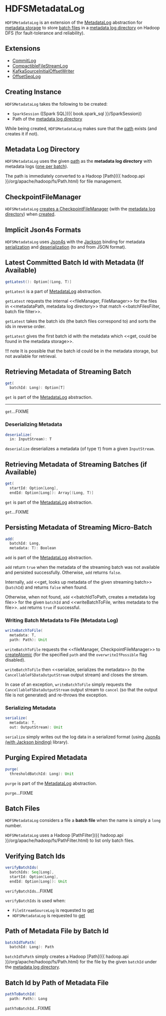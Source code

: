 # HDFSMetadataLog

`HDFSMetadataLog` is an extension of the [MetadataLog](MetadataLog.md) abstraction for [metadata storage](#extensions) to store [batch files](#batch-files) in a [metadata log directory](#metadataPath) on Hadoop DFS (for fault-tolerance and reliability).

## Extensions

* [CommitLog](CommitLog.md)
* [CompactibleFileStreamLog](datasources/file/CompactibleFileStreamLog.md)
* [KafkaSourceInitialOffsetWriter](kafka/KafkaSourceInitialOffsetWriter.md)
* [OffsetSeqLog](OffsetSeqLog.md)

## Creating Instance

`HDFSMetadataLog` takes the following to be created:

* <span id="sparkSession"> `SparkSession` ([Spark SQL]({{ book.spark_sql }}/SparkSession))
* <span id="path"> Path of the [metadata log directory](#metadataPath)

While being created, `HDFSMetadataLog` makes sure that the [path](#path) exists (and creates it if not).

## <span id="metadataPath"> Metadata Log Directory

`HDFSMetadataLog` uses the given [path](#path) as the **metadata log directory** with metadata logs ([one per batch](#batchIdToPath)).

The path is immediately converted to a Hadoop [Path]({{ hadoop.api }}/org/apache/hadoop/fs/Path.html) for file management.

## <span id="fileManager"> CheckpointFileManager

`HDFSMetadataLog` [creates a CheckpointFileManager](CheckpointFileManager.md#create) (with the [metadata log directory](#metadataPath)) when [created](#creating-instance).

## <span id="formats"> Implicit Json4s Formats

`HDFSMetadataLog` uses [Json4s](http://json4s.org/) with the [Jackson](https://github.com/FasterXML/jackson-databind) binding for metadata [serialization](#serialize) and [deserialization](#deserialize) (to and from JSON format).

## <span id="getLatest"> Latest Committed Batch Id with Metadata (If Available)

```scala
getLatest(): Option[(Long, T)]
```

`getLatest` is a part of [MetadataLog](MetadataLog.md#getLatest) abstraction.

`getLatest` requests the internal <<fileManager, FileManager>> for the files in <<metadataPath, metadata log directory>> that match <<batchFilesFilter, batch file filter>>.

`getLatest` takes the batch ids (the batch files correspond to) and sorts the ids in reverse order.

`getLatest` gives the first batch id with the metadata which <<get, could be found in the metadata storage>>.

!!! note
    It is possible that the batch id could be in the metadata storage, but not available for retrieval.

## <span id="get"><span id="get-batchId"> Retrieving Metadata of Streaming Batch

```scala
get(
  batchId: Long): Option[T]
```

`get` is part of the [MetadataLog](MetadataLog.md#get) abstraction.

---

`get`...FIXME

### <span id="deserialize"> Deserializing Metadata

```scala
deserialize(
  in: InputStream): T
```

`deserialize` deserializes a metadata (of type `T`) from a given `InputStream`.

## <span id="get-range"> Retrieving Metadata of Streaming Batches (if Available)

```scala
get(
  startId: Option[Long],
  endId: Option[Long]): Array[(Long, T)]
```

`get` is part of the [MetadataLog](MetadataLog.md#get) abstraction.

`get`...FIXME

## <span id="add"> Persisting Metadata of Streaming Micro-Batch

```scala
add(
  batchId: Long,
  metadata: T): Boolean
```

`add` is part of the [MetadataLog](MetadataLog.md#add) abstraction.

`add` return `true` when the metadata of the streaming batch was not available and persisted successfully. Otherwise, `add` returns `false`.

Internally, `add` <<get, looks up metadata of the given streaming batch>> (`batchId`) and returns `false` when found.

Otherwise, when not found, `add` <<batchIdToPath, creates a metadata log file>> for the given `batchId` and <<writeBatchToFile, writes metadata to the file>>. `add` returns `true` if successful.

### <span id="writeBatchToFile"> Writing Batch Metadata to File (Metadata Log)

```scala
writeBatchToFile(
  metadata: T,
  path: Path): Unit
```

`writeBatchToFile` requests the <<fileManager, CheckpointFileManager>> to [createAtomic](CheckpointFileManager.md#createAtomic) (for the specified `path` and the `overwriteIfPossible` flag disabled).

`writeBatchToFile` then <<serialize, serializes the metadata>> (to the `CancellableFSDataOutputStream` output stream) and closes the stream.

In case of an exception, `writeBatchToFile` simply requests the `CancellableFSDataOutputStream` output stream to `cancel` (so that the output file is not generated) and re-throws the exception.

### <span id="serialize"> Serializing Metadata

```scala
serialize(
  metadata: T,
  out: OutputStream): Unit
```

`serialize` simply writes out the log data in a serialized format (using [Json4s (with Jackson binding)](#formats) library).

## <span id="purge"> Purging Expired Metadata

```scala
purge(
  thresholdBatchId: Long): Unit
```

`purge` is part of the [MetadataLog](MetadataLog.md#purge) abstraction.

`purge`...FIXME

## <span id="isBatchFile"><span id="batchFilesFilter"> Batch Files

`HDFSMetadataLog` considers a file a **batch file** when the name is simply a `long` number.

`HDFSMetadataLog` uses a Hadoop [PathFilter]({{ hadoop.api }}/org/apache/hadoop/fs/PathFilter.html) to list only batch files.

## <span id="verifyBatchIds"> Verifying Batch Ids

```scala
verifyBatchIds(
  batchIds: Seq[Long],
  startId: Option[Long],
  endId: Option[Long]): Unit
```

`verifyBatchIds`...FIXME

`verifyBatchIds` is used when:

* `FileStreamSourceLog` is requested to [get](datasources/file/FileStreamSourceLog.md#get)
* `HDFSMetadataLog` is requested to [get](#get-range)

## <span id="batchIdToPath"> Path of Metadata File by Batch Id

```scala
batchIdToPath(
  batchId: Long): Path
```

`batchIdToPath` simply creates a Hadoop [Path]({{ hadoop.api }}/org/apache/hadoop/fs/Path.html) for the file by the given `batchId` under the [metadata log directory](#metadataPath).

## <span id="pathToBatchId"> Batch Id by Path of Metadata File

```scala
pathToBatchId(
  path: Path): Long
```

`pathToBatchId`...FIXME
